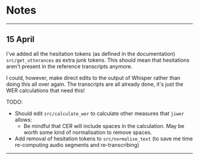 # Notes

---

## 15 April

I've added all the hesitation tokens (as defined in the documentation) `src/get_utterances` as extra junk tokens.
This should mean that hesitations aren't present in the reference transcripts anymore.

I could, however, make direct edits to the output of Whisper rather than doing this all over again.
The transcripts are all already done, it's just the WER calculations that need this!

TODO:
* Should edit `src/calculate_wer` to calculate other measures that `jiwer` allows:
    + Be mindful that CER will include spaces in the calculation. May be worth some kind of normalisation to remove spaces.
* Add removal of hesitation tokens to `src/normalise_text` (to save me time re-computing audio segments and re-transcribing)

---
